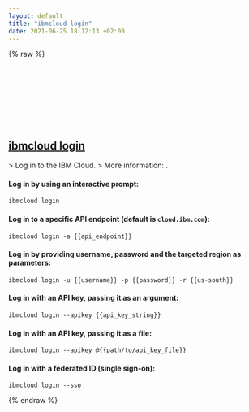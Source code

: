 ```yaml
---
layout: default
title: "ibmcloud login"
date: 2021-06-25 18:12:13 +02:00
---
```

{% raw %}
<h2 id="ibmcloud-login">
  <a href="/en/common/ibmcloud-login.html">ibmcloud login</a> <a href="#ibmcloud-login"><svg class="icon">
    <use href="/assets/images/unicode_sprite.svg#link" />
  </svg></a>
</h2>
> Log in to the IBM Cloud.
> More information: <https://cloud.ibm.com/docs/cli?topic=cli-ibmcloud_cli#ibmcloud_login>.

#### Log in by using an interactive prompt:
```shell
ibmcloud login
```
#### Log in to a specific API endpoint (default is `cloud.ibm.com`):
```shell
ibmcloud login -a {{api_endpoint}}
```
#### Log in by providing username, password and the targeted region as parameters:
```shell
ibmcloud login -u {{username}} -p {{password}} -r {{us-south}}
```
#### Log in with an API key, passing it as an argument:
```shell
ibmcloud login --apikey {{api_key_string}}
```
#### Log in with an API key, passing it as a file:
```shell
ibmcloud login --apikey @{{path/to/api_key_file}}
```
#### Log in with a federated ID (single sign-on):
```shell
ibmcloud login --sso
```
{% endraw %}